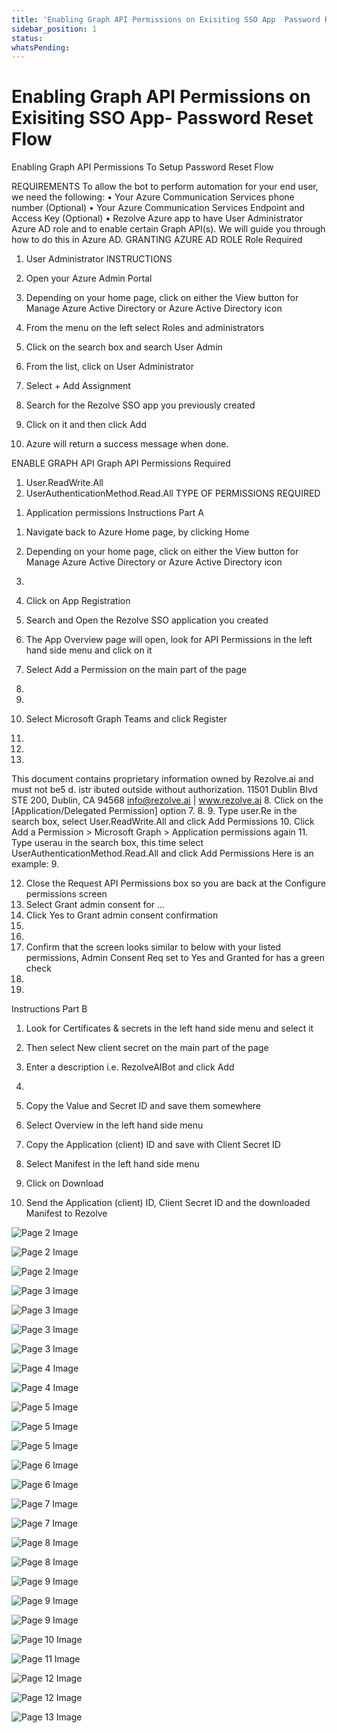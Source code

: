 ```yaml
---
title: 'Enabling Graph API Permissions on Exisiting SSO App  Password Reset Flow'
sidebar_position: 1
status: 
whatsPending: 
---
```



# Enabling Graph API Permissions on Exisiting SSO App- Password Reset Flow



Enabling Graph API
Permissions
To Setup Password Reset Flow


REQUIREMENTS
To allow the bot to perform automation for your end user, we need the following:
• Your Azure Communication Services phone number (Optional)
• Your Azure Communication Services Endpoint and Access Key (Optional)
• Rezolve Azure app to have User Administrator Azure AD role and to enable certain Graph API(s). We will guide
you through how to do this in Azure AD.
GRANTING AZURE AD ROLE
Role Required
1. User Administrator
INSTRUCTIONS
1. Open your Azure Admin Portal
2. Depending on your home page, click on either the View button for Manage Azure Active Directory or
Azure Active Directory icon
3. From the menu on the left select Roles and administrators

4. Click on the search box and search User Admin
5. From the list, click on User Administrator
6. Select + Add Assignment
7. Search for the Rezolve SSO app you previously created

8. Click on it and then click Add
8. Azure will return a success message when done.

ENABLE GRAPH API
Graph API Permissions Required
1. User.ReadWrite.All
2. UserAuthenticationMethod.Read.All
TYPE OF PERMISSIONS REQUIRED
1) Application permissions
Instructions Part A
1. Navigate back to Azure Home page, by clicking Home
1. Depending on your home page, click on either the View button for Manage Azure Active Directory or
Azure Active Directory icon
2.

3. Click on App Registration
4. Search and Open the Rezolve SSO application you created

5. The App Overview page will open, look for API Permissions in the left hand side menu and click on it
6. Select Add a Permission on the main part of the page
1.
2.
7. Select Microsoft Graph
Teams and click Register
3.
5.
6.
This document contains proprietary information owned by Rezolve.ai and must not
be5 d. istr ibuted outside without authorization.
11501 Dublin Blvd STE 200, Dublin, CA 94568 info@rezolve.ai | www.rezolve.ai
8. Click on the [Application/Delegated Permission] option
7.
8.
9. Type user.Re in the search box, select User.ReadWrite.All and click Add Permissions
10. Click Add a Permission &gt; Microsoft Graph &gt; Application permissions again
11. Type userau in the search box, this time select UserAuthenticationMethod.Read.All and click Add
Permissions
Here is an example:
9.

12. Close the Request API Permissions box so you are back at the Configure permissions screen
13. Select Grant admin consent for …
14. Click Yes to Grant admin consent confirmation
10.
11.
15. Confirm that the screen looks similar to below with your listed permissions, Admin Consent Req set to Yes and
Granted for has a green check
12.
13.

Instructions Part B
1. Look for Certificates & secrets in the left hand side menu and select it
2. Then select New client secret on the main part of the page

3. Enter a description i.e. RezolveAIBot and click Add
14.

5. Copy the Value and Secret ID and save them somewhere
6. Select Overview in the left hand side menu
7. Copy the Application (client) ID and save with Client Secret ID
8. Select Manifest in the left hand side menu
9. Click on Download


10. Send the Application (client) ID, Client Secret ID and the downloaded Manifest to Rezolve


![Page 2 Image](/img/reference/Graph%20API%20Guides/images/Enabling-Graph-API-Permissions-on-Exisiting-SSO-App--Password-Reset-Flow_page2_4.png)

![Page 2 Image](/img/reference/Graph%20API%20Guides/images/Enabling-Graph-API-Permissions-on-Exisiting-SSO-App--Password-Reset-Flow_page2_5.png)

![Page 2 Image](/img/reference/Graph%20API%20Guides/images/Enabling-Graph-API-Permissions-on-Exisiting-SSO-App--Password-Reset-Flow_page2_6.png)

![Page 3 Image](/img/reference/Graph%20API%20Guides/images/Enabling-Graph-API-Permissions-on-Exisiting-SSO-App--Password-Reset-Flow_page3_4.png)

![Page 3 Image](/img/reference/Graph%20API%20Guides/images/Enabling-Graph-API-Permissions-on-Exisiting-SSO-App--Password-Reset-Flow_page3_5.png)

![Page 3 Image](/img/reference/Graph%20API%20Guides/images/Enabling-Graph-API-Permissions-on-Exisiting-SSO-App--Password-Reset-Flow_page3_6.png)

![Page 3 Image](/img/reference/Graph%20API%20Guides/images/Enabling-Graph-API-Permissions-on-Exisiting-SSO-App--Password-Reset-Flow_page3_7.png)

![Page 4 Image](/img/reference/Graph%20API%20Guides/images/Enabling-Graph-API-Permissions-on-Exisiting-SSO-App--Password-Reset-Flow_page4_4.png)

![Page 4 Image](/img/reference/Graph%20API%20Guides/images/Enabling-Graph-API-Permissions-on-Exisiting-SSO-App--Password-Reset-Flow_page4_5.png)

![Page 5 Image](/img/reference/Graph%20API%20Guides/images/Enabling-Graph-API-Permissions-on-Exisiting-SSO-App--Password-Reset-Flow_page5_4.png)

![Page 5 Image](/img/reference/Graph%20API%20Guides/images/Enabling-Graph-API-Permissions-on-Exisiting-SSO-App--Password-Reset-Flow_page5_5.png)

![Page 5 Image](/img/reference/Graph%20API%20Guides/images/Enabling-Graph-API-Permissions-on-Exisiting-SSO-App--Password-Reset-Flow_page5_6.png)

![Page 6 Image](/img/reference/Graph%20API%20Guides/images/Enabling-Graph-API-Permissions-on-Exisiting-SSO-App--Password-Reset-Flow_page6_4.png)

![Page 6 Image](/img/reference/Graph%20API%20Guides/images/Enabling-Graph-API-Permissions-on-Exisiting-SSO-App--Password-Reset-Flow_page6_5.png)

![Page 7 Image](/img/reference/Graph%20API%20Guides/images/Enabling-Graph-API-Permissions-on-Exisiting-SSO-App--Password-Reset-Flow_page7_4.png)

![Page 7 Image](/img/reference/Graph%20API%20Guides/images/Enabling-Graph-API-Permissions-on-Exisiting-SSO-App--Password-Reset-Flow_page7_5.png)

![Page 8 Image](/img/reference/Graph%20API%20Guides/images/Enabling-Graph-API-Permissions-on-Exisiting-SSO-App--Password-Reset-Flow_page8_4.png)

![Page 8 Image](/img/reference/Graph%20API%20Guides/images/Enabling-Graph-API-Permissions-on-Exisiting-SSO-App--Password-Reset-Flow_page8_5.png)

![Page 9 Image](/img/reference/Graph%20API%20Guides/images/Enabling-Graph-API-Permissions-on-Exisiting-SSO-App--Password-Reset-Flow_page9_4.png)

![Page 9 Image](/img/reference/Graph%20API%20Guides/images/Enabling-Graph-API-Permissions-on-Exisiting-SSO-App--Password-Reset-Flow_page9_5.png)

![Page 9 Image](/img/reference/Graph%20API%20Guides/images/Enabling-Graph-API-Permissions-on-Exisiting-SSO-App--Password-Reset-Flow_page9_6.png)

![Page 10 Image](/img/reference/Graph%20API%20Guides/images/Enabling-Graph-API-Permissions-on-Exisiting-SSO-App--Password-Reset-Flow_page10_4.png)

![Page 11 Image](/img/reference/Graph%20API%20Guides/images/Enabling-Graph-API-Permissions-on-Exisiting-SSO-App--Password-Reset-Flow_page11_4.png)

![Page 12 Image](/img/reference/Graph%20API%20Guides/images/Enabling-Graph-API-Permissions-on-Exisiting-SSO-App--Password-Reset-Flow_page12_4.png)

![Page 12 Image](/img/reference/Graph%20API%20Guides/images/Enabling-Graph-API-Permissions-on-Exisiting-SSO-App--Password-Reset-Flow_page12_5.png)

![Page 13 Image](/img/reference/Graph%20API%20Guides/images/Enabling-Graph-API-Permissions-on-Exisiting-SSO-App--Password-Reset-Flow_page13_4.png)
